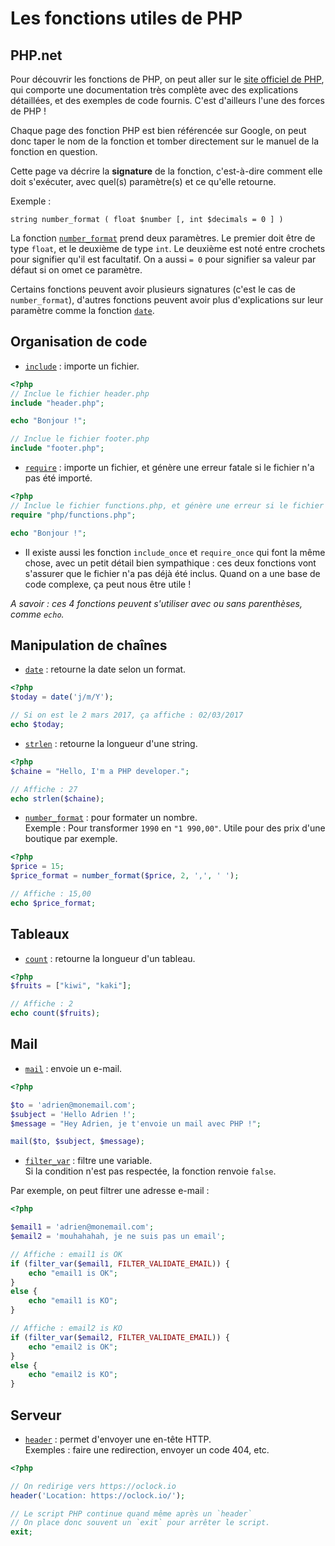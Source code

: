 # Les fonctions utiles de PHP

## PHP.net

Pour découvrir les fonctions de PHP, on peut aller sur le [site officiel de PHP](http://www.php.net/),
qui comporte une documentation très complète avec des explications détaillées,
et des exemples de code fournis. C'est d'ailleurs l'une des forces de PHP !

Chaque page des fonction PHP est bien référencée sur Google, on peut donc
taper le nom de la fonction et tomber directement sur le manuel de la fonction
en question.

Cette page va décrire la **signature** de la fonction, c'est-à-dire comment
elle doit s'exécuter, avec quel(s) paramètre(s) et ce qu'elle retourne.

Exemple :
```
string number_format ( float $number [, int $decimals = 0 ] )
```

La fonction [`number_format`](http://php.net/manual/fr/function.number-format.php)
prend deux paramètres. Le premier doit être de type `float`, et le deuxième de type `int`.
Le deuxième est noté entre crochets pour signifier qu'il est facultatif. On a aussi
`= 0` pour signifier sa valeur par défaut si on omet ce paramètre.

Certains fonctions peuvent avoir plusieurs signatures (c'est le cas de `number_format`),
d'autres fonctions peuvent avoir plus d'explications sur leur paramètre comme la
fonction [`date`](http://php.net/manual/fr/function.date.php).


## Organisation de code

- [`include`](http://php.net/manual/fr/function.include.php) : importe un fichier.

```php
<?php
// Inclue le fichier header.php
include "header.php";

echo "Bonjour !";

// Inclue le fichier footer.php
include "footer.php";

```

- [`require`](http://php.net/manual/fr/function.require.php) : importe un fichier, et génère une erreur fatale si le fichier n'a pas été importé.

```php
<?php
// Inclue le fichier functions.php, et génère une erreur si le fichier n'existe pas
require "php/functions.php";

echo "Bonjour !";

```

- Il existe aussi les fonction `include_once` et `require_once` qui font la même chose,
avec un petit détail bien sympathique : ces deux fonctions vont s'assurer que le fichier n'a
pas déjà été inclus. Quand on a une base de code complexe, ça peut nous être utile !

_A savoir : ces 4 fonctions peuvent s'utiliser avec ou sans parenthèses, comme `echo`._


## Manipulation de chaînes

- [`date`](http://php.net/manual/fr/function.date.php) : retourne la date selon un format.

```php
<?php
$today = date('j/m/Y');

// Si on est le 2 mars 2017, ça affiche : 02/03/2017
echo $today;

```

- [`strlen`](http://php.net/manual/fr/function.strlen.php) : retourne la longueur d'une string.

```php
<?php
$chaine = "Hello, I'm a PHP developer.";

// Affiche : 27
echo strlen($chaine);

```

- [`number_format`](http://php.net/manual/fr/function.number-format.php) : pour formater un nombre.  
Exemple : Pour transformer `1990` en `"1 990,00"`. Utile pour des prix d'une boutique par exemple.

```php
<?php
$price = 15;
$price_format = number_format($price, 2, ',', ' ');

// Affiche : 15,00
echo $price_format;

```

## Tableaux

- [`count`](http://php.net/manual/fr/function.count.php) : retourne la longueur d'un tableau.

```php
<?php
$fruits = ["kiwi", "kaki"];

// Affiche : 2
echo count($fruits);

```

## Mail

- [`mail`](http://php.net/manual/fr/function.mail.php) : envoie un e-mail.

```php
<?php

$to = 'adrien@monemail.com';
$subject = 'Hello Adrien !';
$message = "Hey Adrien, je t'envoie un mail avec PHP !";

mail($to, $subject, $message);

```

- [`filter_var`](http://php.net/manual/fr/function.filter-var.php) : filtre une variable.  
Si la condition n'est pas respectée, la fonction renvoie `false`.

Par exemple, on peut filtrer une adresse e-mail :

```php
<?php

$email1 = 'adrien@monemail.com';
$email2 = 'mouhahahah, je ne suis pas un email';

// Affiche : email1 is OK
if (filter_var($email1, FILTER_VALIDATE_EMAIL)) {
	echo "email1 is OK";
}
else {
	echo "email1 is KO";
}

// Affiche : email2 is KO
if (filter_var($email2, FILTER_VALIDATE_EMAIL)) {
	echo "email2 is OK";
}
else {
	echo "email2 is KO";
}

```

## Serveur

- [`header`](http://php.net/manual/fr/function.header.php) : permet d'envoyer une en-tête HTTP.  
Exemples : faire une redirection, envoyer un code 404, etc.

```php
<?php

// On redirige vers https://oclock.io
header('Location: https://oclock.io/');

// Le script PHP continue quand même après un `header`
// On place donc souvent un `exit` pour arrêter le script.
exit;

```